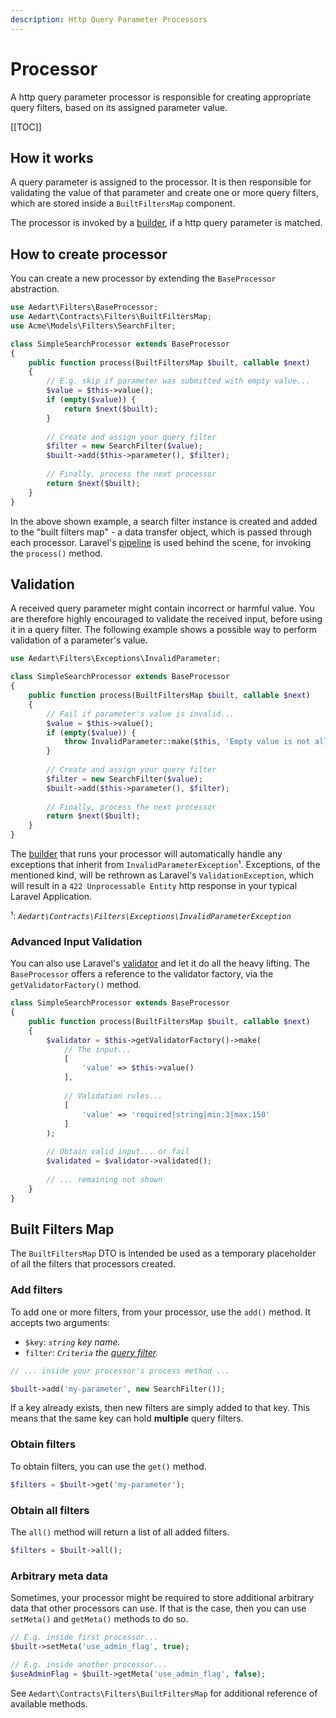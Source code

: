 ```yaml
---
description: Http Query Parameter Processors
---
```


# Processor

A http query parameter processor is responsible for creating appropriate query filters, based on its assigned parameter value.

[[TOC]]

## How it works

A query parameter is assigned to the processor. It is then responsible for validating the value of that parameter and create one or more query filters, which are stored inside a `BuiltFiltersMap` component.

The processor is invoked by a [builder](./builder.md), if a http query parameter is matched.

## How to create processor

You can create a new processor by extending the `BaseProcessor` abstraction.

```php
use Aedart\Filters\BaseProcessor;
use Aedart\Contracts\Filters\BuiltFiltersMap;
use Acme\Models\Filters\SearchFilter;

class SimpleSearchProcessor extends BaseProcessor
{
    public function process(BuiltFiltersMap $built, callable $next)
    {
        // E.g. skip if parameter was submitted with empty value...
        $value = $this->value();
        if (empty($value)) {
            return $next($built);
        }
        
        // Create and assign your query filter
        $filter = new SearchFilter($value);
        $built->add($this->parameter(), $filter);
        
        // Finally, process the next processor
        return $next($built);
    }
}
```

In the above shown example, a search filter instance is created and added to the "built filters map" - a data transfer object, which is passed through each processor.
Laravel's [pipeline](https://packagist.org/packages/illuminate/pipeline) is used behind the scene, for invoking the `process()` method.

## Validation

A received query parameter might contain incorrect or harmful value. You are therefore highly encouraged to validate the received input, before using it in a query filter.
The following example shows a possible way to perform validation of a parameter's value.

```php
use Aedart\Filters\Exceptions\InvalidParameter;

class SimpleSearchProcessor extends BaseProcessor
{
    public function process(BuiltFiltersMap $built, callable $next)
    {
        // Fail if parameter's value is invalid...
        $value = $this->value();
        if (empty($value)) {
            throw InvalidParameter::make($this, 'Empty value is not allowed');
        }
        
        // Create and assign your query filter
        $filter = new SearchFilter($value);
        $built->add($this->parameter(), $filter);
        
        // Finally, process the next processor
        return $next($built);
    }
}
```

The [builder](./builder.md) that runs your processor will automatically handle any exceptions that inherit from `InvalidParameterException`¹.
Exceptions, of the mentioned kind, will be rethrown as Laravel's `ValidationException`, which will result in a `422 Unprocessable Entity` http response in your typical Laravel Application.

¹: _`Aedart\Contracts\Filters\Exceptions\InvalidParameterException`_

### Advanced Input Validation

You can also use Laravel's [validator](https://laravel.com/docs/9.x/validation#manually-creating-validators) and let it do all the heavy lifting.
The `BaseProcessor` offers a reference to the validator factory, via the `getValidatorFactory()` method.

```php
class SimpleSearchProcessor extends BaseProcessor
{
    public function process(BuiltFiltersMap $built, callable $next)
    {
        $validator = $this->getValidatorFactory()->make(
            // The input...
            [
                'value' => $this->value()
            ],
            
            // Validation rules...
            [
                'value' => 'required|string|min:3|max:150'
            ]
        );
        
        // Obtain valid input... or fail
        $validated = $validator->validated();
        
        // ... remaining not shown
    }
}
```

## Built Filters Map

The `BuiltFiltersMap` DTO is intended be used as a temporary placeholder of all the filters that processors created.

### Add filters

To add one or more filters, from your processor, use the `add()` method.
It accepts two arguments:

* `$key`: _`string` key name._ 
* `filter`: _`Criteria` the [query filter](../database/query/criteria.md)._

```php
// ... inside your processor's process method ...

$built->add('my-parameter', new SearchFilter());
```

If a key already exists, then new filters are simply added to that key. This means that the same key can hold **multiple** query filters.

### Obtain filters

To obtain filters, you can use the `get()` method.

```php
$filters = $built->get('my-parameter');
```

### Obtain all filters

The `all()` method will return a list of all added filters.

```php
$filters = $built->all();
```

### Arbitrary meta data

Sometimes, your processor might be required to store additional arbitrary data that other processors can use.
If that is the case, then you can use `setMeta()` and `getMeta()` methods to do so.

```php
// E.g. inside first processor...
$built->setMeta('use_admin_flag', true);

// E.g. inside another processor...
$useAdminFlag = $built->getMeta('use_admin_flag', false);
```

See `Aedart\Contracts\Filters\BuiltFiltersMap` for additional reference of available methods.
